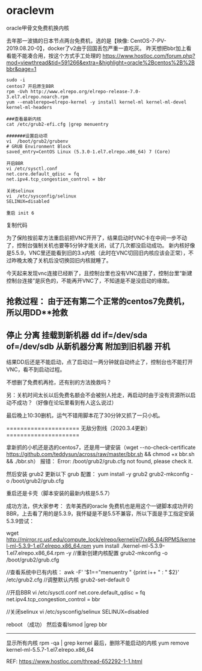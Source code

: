 # oraclevm
oracle甲骨文免费机换内核


去年那一波搞的日本节点两台免费机，选的是【映像: CentOS-7-PV-2019.08.20-0】，docker了v2由于回国丢包严重一直吃灰。
昨天想把bbr加上看看能不能凑合用，按这个方式手工处理的
https://www.hostloc.com/forum.php?mod=viewthread&tid=591266&extra=&highlight=oracle%2Bcentos%2B%2Bbbr&page=1

    sudo -i
    centos7 开启原生BBR
    rpm -Uvh http://www.elrepo.org/elrepo-release-7.0-3.el7.elrepo.noarch.rpm
    yum --enablerepo=elrepo-kernel -y install kernel-ml kernel-ml-devel kernel-ml-headers

    ###查看最新内核
    cat /etc/grub2-efi.cfg |grep menuentry

    #######设置启动项
    vi  /boot/grub2/grubenv
    # GRUB Environment Block
    saved_entry=CentOS Linux (5.3.0-1.el7.elrepo.x86_64) 7 (Core)

    开启BBR
    vi /etc/sysctl.conf
    net.core.default_qdisc = fq
    net.ipv4.tcp_congestion_control = bbr

    关闭selinux
    vi  /etc/sysconfig/selinux
    SELINUX=disabled

    重启 init 6

复制代码


为了保险按前辈方法重启前把VNC开开了，结果启动时VNC卡在中间一步不动了，控制台强制关机也要等5分钟才能关闭，试了几次都没启动成功。
新内核好像是5.5.9，VNC里还能看到旧的3.x内核（此时在VNC切回旧内核应该会正常），不过昨晚太晚了关机后没切换回旧内核就睡了。

今天起来发现vnc连接已经断了，且控制台里也没有VNC连接了，控制台里“新建控制台连接”是灰色的，不能再开VNC了，不知道是不是没启动的缘故。

抢救过程：  由于还有第二个正常的centos7免费机，所以用DD**抢救
-----------------------------------------
停止 分离 挂载到新机器
dd if=/dev/sda of=/dev/sdb
从新机器分离 附加到旧机器 开机
-----------------------------------------
结果DD后还是不能启动，点了启动过一两分钟就自动终止了，控制台也不能打开VNC，看不到启动过程。

不想删了免费机再抢，还有别的方法挽救吗？

另：关机时间太长以后免费名额会不会被别人抢走，再启动时由于没有资源所以启动不成功？（好像在论坛里看到有人这么说过）

最后晚上10:30删机，运气不错用脚本花了30分钟又抓了一只小机。


===================== 无敌分割线（2020.3.4更新） =====================

拿新抓的小机还是选的centos7，还是用一键安装（wget --no-check-certificate https://github.com/teddysun/across/raw/master/bbr.sh && chmod +x bbr.sh && ./bbr.sh）
报错：
Error: /boot/grub2/grub.cfg not found, please check it.

然后安装 grub2 更新以下 grub 配置：
yum install -y grub2
grub2-mkconfig -o /boot/grub2/grub.cfg

重启还是卡壳（脚本安装的最新内核是5.5.7）

成功方法，供大家参考：
去年美西的oracle 免费机也是用这个一键脚本成功开的BBR，上去看了用的是5.3.9，我怀疑是不是5.5不兼容，所以下面是手工指定安装5.3.9尝试：

wget http://mirror.rc.usf.edu/compute_lock/elrepo/kernel/el7/x86_64/RPMS/kernel-ml-5.3.9-1.el7.elrepo.x86_64.rpm
yum install ./kernel-ml-5.3.9-1.el7.elrepo.x86_64.rpm -y
//重新创建内核配置
grub2-mkconfig -o /boot/grub2/grub.cfg

//查看系统中已有内核：
awk -F\' '$1=="menuentry " {print i++ " : " $2}' /etc/grub2.cfg
//调整默认内核
grub2-set-default 0

//开启BBR
vi /etc/sysctl.conf
net.core.default_qdisc = fq
net.ipv4.tcp_congestion_control = bbr

//关闭selinux
vi  /etc/sysconfig/selinux
SELINUX=disabled

reboot （成功）
然后查看lsmod |grep bbr

------------------------------------------------------------
显示所有内核
rpm -qa | grep kernel
最后，删除不能启动的内核
yum remove kernel-ml-5.5.7-1.el7.elrepo.x86_64


REF: https://www.hostloc.com/thread-652292-1-1.html
